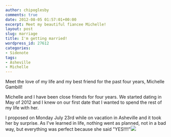 ```yaml
---
author: chipoglesby
comments: true
date: 2012-08-05 01:57:01+00:00
excerpt: Meet my beautiful fiancee Michelle!
layout: post
slug: marriage
title: I'm getting married!
wordpress_id: 27612
categories:
- Sidenote
tags:
- Asheville
- Michelle
---
```


Meet the love of my life and my best friend for the past four years, Michelle Gambill!

Michelle and I have been close friends for four years. We started dating in May of 2012 and I knew on our first date that I wanted to spend the rest of my life with her.

I proposed on Monday July 23rd while on vacation in Asheville and it took her by surprise. As I've learned in life, nothing went as planned, not in a bad way, but everything was perfect because she said "YES!!!!"![](https://storage.googleapis.com/www.chipoglesby.com/wp-content/uploads/2012/08/473574_569253056207_1819394905_o.jpg)

